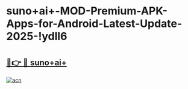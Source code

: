 # suno+ai+-MOD-Premium-APK-Apps-for-Android-Latest-Update-2025-!ydll6

# <h2><a href="https://79ay0e.esa.edu.pl?title=suno+ai+&ref=ydll6">🔗👉 🔴 suno+ai+</a></h2>

[![acn](https://github.com/user-attachments/assets/0f9c940e-d8b0-45ae-aac7-cd30a18b3e1c)](https://79ay0e.esa.edu.pl?title=suno+ai+&ref=ydll6)

